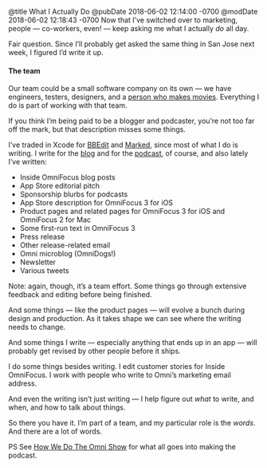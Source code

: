 @title What I Actually Do
@pubDate 2018-06-02 12:14:00 -0700
@modDate 2018-06-02 12:18:43 -0700
Now that I’ve switched over to marketing, people — co-workers, even! — keep asking me what I actually *do* all day.

Fair question. Since I’ll probably get asked the same thing in San Jose next week, I figured I’d write it up.

#### The team

Our team could be a small software company on its own — we have engineers, testers, designers, and a [person who makes movies](https://twitter.com/bobtiki). Everything I do is part of working with that team.

If you think I’m being paid to be a blogger and podcaster, you’re not too far off the mark, but that description misses some things.

I’ve traded in Xcode for [BBEdit](https://www.barebones.com/products/bbedit/) and [Marked](http://marked2app.com/), since most of what I do is writing. I write for the [blog](https://www.omnigroup.com/blog/) and for the [podcast](https://theomnishow.omnigroup.com/), of course, and also lately I’ve written:

* Inside OmniFocus blog posts
* App Store editorial pitch
* Sponsorship blurbs for podcasts
* App Store description for OmniFocus 3 for iOS
* Product pages and related pages for OmniFocus 3 for iOS and OmniFocus 2 for Mac
* Some first-run text in OmniFocus 3
* Press release
* Other release-related email
* Omni microblog (OmniDogs!)
* Newsletter
* Various tweets

Note: again, though, it’s a team effort. Some things go through extensive feedback and editing before being finished.

And some things — like the product pages — will evolve a bunch during design and production. As it takes shape we can see where the writing needs to change.

And some things I write — especially anything that ends up in an app — will probably get revised by other people before it ships.

I do some things besides writing. I edit customer stories for Inside OmniFocus. I work with people who write to Omni’s marketing email address.

And even the writing isn’t just writing — I help figure out *what* to write, and when, and how to talk about things.

So there you have it. I’m part of a team, and my particular role is the _words_. And there are a lot of words.

PS See [How We Do The Omni Show](https://www.omnigroup.com/blog/how-we-do-the-omni-show) for what all goes into making the podcast.
